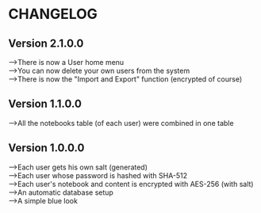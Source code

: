 ﻿﻿<h1>CHANGELOG</h1>

## Version 2.1.0.0 
-->There is now a User home menu                                                           <br/>
-->You can now delete your own users from the system                                    <br/>
-->There is now the "Import and Export" function (encrypted of course)                 <br/>
               
## Version 1.1.0.0 
-->All the notebooks table (of each user) were combined in one table                    <br/>

## Version 1.0.0.0 
-->Each user gets his own salt (generated)                                                  <br/>
-->Each user whose password is hashed with SHA-512                                     <br/>
-->Each user's notebook and content is encrypted with AES-256 (with salt)             <br/>
-->An automatic database setup                                                               <br/>
-->A simple blue look                                                                           <br/>
